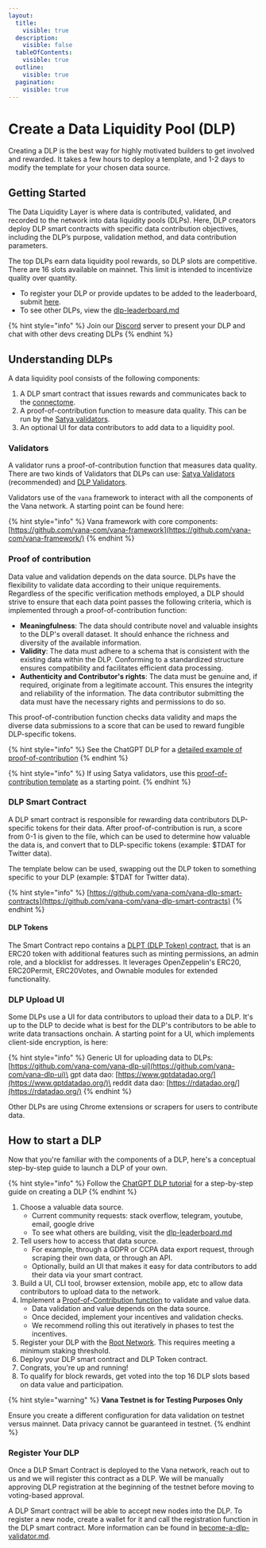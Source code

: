```yaml
---
layout:
  title:
    visible: true
  description:
    visible: false
  tableOfContents:
    visible: true
  outline:
    visible: true
  pagination:
    visible: true
---
```


# Create a Data Liquidity Pool (DLP)

Creating a DLP is the best way for highly motivated builders to get involved and rewarded. It takes a few hours to deploy a template, and 1-2 days to modify the template for your chosen data source.

## Getting Started

The Data Liquidity Layer is where data is contributed, validated, and recorded to the network into data liquidity pools (DLPs). Here, DLP creators deploy DLP smart contracts with specific data contribution objectives, including the DLP’s purpose, validation method, and data contribution parameters.&#x20;

The top DLPs earn data liquidity pool rewards, so DLP slots are competitive. There are 16 slots available on mainnet. This limit is intended to incentivize quality over quantity.

* To register your DLP or provide updates to be added to the leaderboard, submit [here](https://usevana.typeform.com/to/lYvFKKYY).
* To see other DLPs, view the [dlp-leaderboard.md](../../welcome-to-vana/dlp-leaderboard.md "mention")

{% hint style="info" %}
Join our [Discord](https://discord.com/invite/Wv2vtBazMR) server to present your DLP and chat with other devs creating DLPs
{% endhint %}

## Understanding DLPs

A data liquidity pool consists of the following components:

1. A DLP smart contract that issues rewards and communicates back to the [connectome](../../core-concepts/network-overview/connectome.md).&#x20;
2. A proof-of-contribution function to measure data quality. This can be run by the [Satya validators](satya-validators.md).
3. An optional UI for data contributors to add data to a liquidity pool.

### Validators

A validator runs a proof-of-contribution function that measures data quality. There are two kinds of Validators that DLPs can use: [Satya Validators](satya-validators.md) (recommended) and [DLP Validators](dlp-validators/).&#x20;

Validators use of the `vana` framework to interact with all the components of the Vana network. A starting point can be found here:

{% hint style="info" %}
Vana framework with core components: [https://github.com/vana-com/vana-framework](https://github.com/vana-com/vana-framework/)
{% endhint %}

### Proof of contribution

Data value and validation depends on the data source. DLPs have the flexibility to validate data according to their unique requirements. Regardless of the specific verification methods employed, a DLP should strive to ensure that each data point passes the following criteria, which is implemented through a proof-of-contribution function:

* **Meaningfulness**: The data should contribute novel and valuable insights to the DLP's overall dataset. It should enhance the richness and diversity of the available information.
* **Validity**: The data must adhere to a schema that is consistent with the existing data within the DLP. Conforming to a standardized structure ensures compatibility and facilitates efficient data processing.
* **Authenticity and Contributor's rights**: The data must be genuine and, if required, originate from a legitimate account. This ensures the integrity and reliability of the information. The data contributor submitting the data must have the necessary rights and permissions to do so.

This proof-of-contribution function checks data validity and maps the diverse data submissions to a score that can be used to reward fungible DLP-specific tokens.&#x20;

{% hint style="info" %}
See the ChatGPT DLP for a [detailed example of proof-of-contribution](https://github.com/vana-com/vana-dlp-chatgpt/blob/main/docs/proof\_of\_contribution.md)
{% endhint %}

{% hint style="info" %}
If using Satya validators, use this [proof-of-contribution template](https://github.com/vana-com/vana-satya-proof-template/) as a starting point.
{% endhint %}

### DLP Smart Contract

A DLP smart contract is responsible for rewarding data contributors DLP-specific tokens for their data. After proof-of-contribution is run, a score from 0-1 is given to the file, which can be used to determine how valuable the data is, and convert that to DLP-specific tokens (example: $TDAT for Twitter data).&#x20;

The template below can be used, swapping out the DLP token to something specific to your DLP (example: $TDAT for Twitter data).&#x20;

{% hint style="info" %}
[https://github.com/vana-com/vana-dlp-smart-contracts](https://github.com/vana-com/vana-dlp-smart-contracts)
{% endhint %}

#### DLP Tokens

The Smart Contract repo contains a [DLPT (DLP Token) contract](https://github.com/vana-com/vana-dlp-smart-contracts?tab=readme-ov-file#dlpt-contract), that is an ERC20 token with additional features such as minting permissions, an admin role, and a blocklist for addresses. It leverages OpenZeppelin's ERC20, ERC20Permit, ERC20Votes, and Ownable modules for extended functionality.

### DLP Upload UI

Some DLPs use a UI for data contributors to upload their data to a DLP. It's up to the DLP to decide what is best for the DLP's contributors to be able to write data transactions onchain. A starting point for a UI, which implements client-side encryption, is here:

{% hint style="info" %}
Generic UI for uploading data to DLPs: [https://github.com/vana-com/vana-dlp-ui](https://github.com/vana-com/vana-dlp-ui)\
gpt data dao: [https://www.gptdatadao.org/](https://www.gptdatadao.org/)\
reddit data dao: [https://rdatadao.org/](https://rdatadao.org/)
{% endhint %}

Other DLPs are using Chrome extensions or scrapers for users to contribute data.

## How to start a DLP

Now that you're familiar with the components of a DLP, here's a conceptual step-by-step guide to launch a DLP of your own.

{% hint style="info" %}
Follow the [ChatGPT DLP tutorial](https://github.com/vana-com/vana-dlp-chatgpt/blob/main/docs/running\_on\_testnet.md) for a step-by-step guide on creating a DLP
{% endhint %}

1. Choose a valuable data source.
   * Current community requests: stack overflow, telegram, youtube, email, google drive
   * To see what others are building, visit the [dlp-leaderboard.md](../../welcome-to-vana/dlp-leaderboard.md "mention")
2. Tell users how to access that data source.
   * For example, through a GDPR or CCPA data export request, through scraping their own data, or through an API.&#x20;
   * Optionally, build an UI that makes it easy for data contributors to add their data via your smart contract.
3. Build a UI, CLI tool, browser extension, mobile app, etc to allow data contributors to upload data to the network.&#x20;
4. Implement a [Proof-of-Contribution function](https://github.com/vana-com/vana-satya-proof-template/) to validate and value data.
   * Data validation and value depends on the data source.
   * Once decided, implement your incentives and validation checks.
   * We recommend rolling this out iteratively in phases to test the incentives.
5. Register your DLP with the [Root Network](../smart-contracts.md#root-network-contract). This requires meeting a minimum staking threshold.&#x20;
6. Deploy your DLP smart contract and DLP Token contract.
7. Congrats, you're up and running!
8. To qualify for block rewards, get voted into the top 16 DLP slots based on data value and participation.

{% hint style="warning" %}
**Vana Testnet is for Testing Purposes Only**

Ensure you create a different configuration for data validation on testnet versus mainnet. Data privacy cannot be guaranteed in testnet.&#x20;
{% endhint %}

### Register Your DLP

Once a DLP Smart Contract is deployed to the Vana network, reach out to us and we will register this contract as a DLP. We will be manually approving DLP registration at the beginning of the testnet before moving to voting-based approval.

A DLP Smart contract will be able to accept new nodes into the DLP. To register a new node, create a wallet for it and call the registration function in the DLP smart contract. More information can be found in [become-a-dlp-validator.md](dlp-validators/become-a-dlp-validator.md "mention").&#x20;
